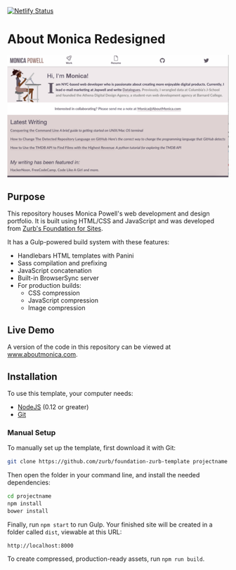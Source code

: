 [![Netlify Status](https://api.netlify.com/api/v1/badges/aa82321f-f79a-4e29-904d-0de984614b16/deploy-status)](https://app.netlify.com/sites/goofy-lewin-3610ce/deploys)

# About Monica Redesigned

<img src="https://raw.githubusercontent.com/M0nica/about-monica-refresh/master/src/assets/img/about-monica-website-screenshot.png" alt="draft of site as of 11-01-17">

## Purpose
This repository houses Monica Powell's web development and design portfolio. It is built using HTML/CSS and JavaScript and was developed from  [Zurb's Foundation for Sites](http://foundation.zurb.com/sites).

It has a Gulp-powered build system with these features:

- Handlebars HTML templates with Panini
- Sass compilation and prefixing
- JavaScript concatenation
- Built-in BrowserSync server
- For production builds:
  - CSS compression
  - JavaScript compression
  - Image compression
  
## Live Demo
A version of the code in this repository can be viewed at <a href="http://wwww.aboutmonica.com">www.aboutmonica.com</a>.

## Installation

To use this template, your computer needs:

- [NodeJS](https://nodejs.org/en/) (0.12 or greater)
- [Git](https://git-scm.com/)

### Manual Setup

To manually set up the template, first download it with Git:

```bash
git clone https://github.com/zurb/foundation-zurb-template projectname
```

Then open the folder in your command line, and install the needed dependencies:

```bash
cd projectname
npm install
bower install
```

Finally, run `npm start` to run Gulp. Your finished site will be created in a folder called `dist`, viewable at this URL:

```
http://localhost:8000
```

To create compressed, production-ready assets, run `npm run build`.
